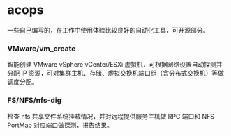 # acops

一些自己编写的，在工作中使用体验比较良好的自动化工具，可开源部分。

### VMware/vm_create

智能创建 VMware vSphere vCenter/ESXi 虚拟机，可根据网络设置自动探测并分配 IP 资源，可对集群主机、存储、虚拟交换机端口组（含分布式交换机）等做调度分配。

### FS/NFS/nfs-dig

检查 nfs 共享文件系统挂载情况，并对远程提供服务主机做 RPC 端口和 NFS PortMap 对应端口做探测，报告结果。